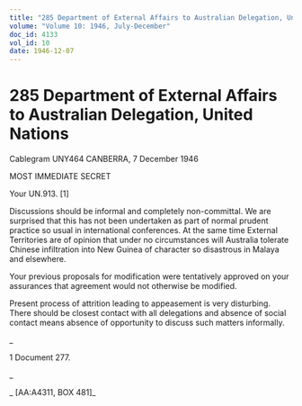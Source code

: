 ```yaml
---
title: "285 Department of External Affairs to Australian Delegation, United Nations"
volume: "Volume 10: 1946, July-December"
doc_id: 4133
vol_id: 10
date: 1946-12-07
---
```


# 285 Department of External Affairs to Australian Delegation, United Nations

Cablegram UNY464 CANBERRA, 7 December 1946

MOST IMMEDIATE SECRET

Your UN.913. [1]

Discussions should be informal and completely non-committal. We are surprised that this has not been undertaken as part of normal prudent practice so usual in international conferences. At the same time External Territories are of opinion that under no circumstances will Australia tolerate Chinese infiltration into New Guinea of character so disastrous in Malaya and elsewhere.

Your previous proposals for modification were tentatively approved on your assurances that agreement would not otherwise be modified.

Present process of attrition leading to appeasement is very disturbing. There should be closest contact with all delegations and absence of social contact means absence of opportunity to discuss such matters informally.

_

1 Document 277.

_

_ [AA:A4311, BOX 481]_
